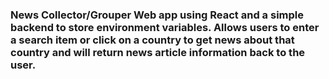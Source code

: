 ### News Collector/Grouper Web app using React and a simple backend to store environment variables. Allows users to enter a search item or click on a country to get news about that country and will return news article information back to the user.
